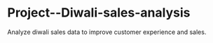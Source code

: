 # Project--Diwali-sales-analysis
Analyze diwali sales data to improve customer experience and sales.

